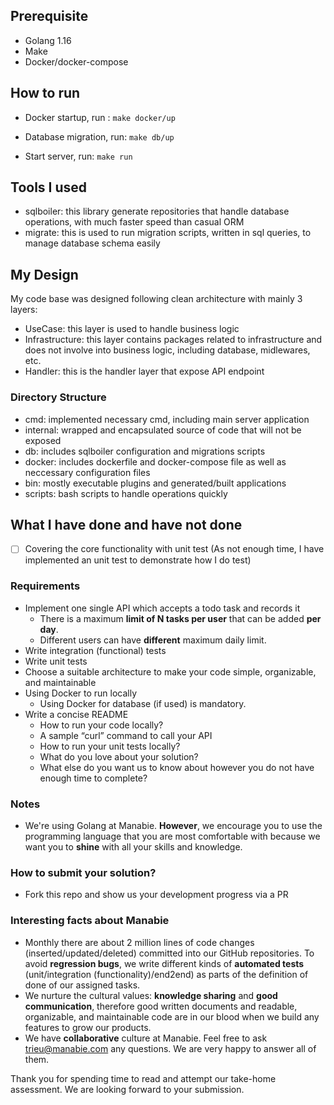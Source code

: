 ## Prerequisite

- Golang 1.16
- Make
- Docker/docker-compose

## How to run

- Docker startup, run :
  `make docker/up`

- Database migration, run:
  `make db/up`

- Start server, run:
  `make run`

## Tools I used

- sqlboiler: this library generate repositories that handle database operations, with much faster speed than casual ORM
- migrate: this is used to run migration scripts, written in sql queries, to manage database schema easily

## My Design

My code base was designed following clean architecture with mainly 3 layers:

- UseCase: this layer is used to handle business logic
- Infrastructure: this layer contains packages related to infrastructure and does not involve into business logic, including database, midlewares, etc.
- Handler: this is the handler layer that expose API endpoint

### Directory Structure

- cmd: implemented necessary cmd, including main server application
- internal: wrapped and encapsulated source of code that will not be exposed
- db: includes sqlboiler configuration and migrations scripts
- docker: includes dockerfile and docker-compose file as well as neccessary configuration files
- bin: mostly executable plugins and generated/built applications
- scripts: bash scripts to handle operations quickly

## What I have done and have not done

- [ ] Covering the core functionality with unit test
      (As not enough time, I have implemented an unit test to demonstrate how I do test)

### Requirements

- Implement one single API which accepts a todo task and records it
  - There is a maximum **limit of N tasks per user** that can be added **per day**.
  - Different users can have **different** maximum daily limit.
- Write integration (functional) tests
- Write unit tests
- Choose a suitable architecture to make your code simple, organizable, and maintainable
- Using Docker to run locally
  - Using Docker for database (if used) is mandatory.
- Write a concise README
  - How to run your code locally?
  - A sample “curl” command to call your API
  - How to run your unit tests locally?
  - What do you love about your solution?
  - What else do you want us to know about however you do not have enough time to complete?

### Notes

- We're using Golang at Manabie. **However**, we encourage you to use the programming language that you are most comfortable with because we want you to **shine** with all your skills and knowledge.

### How to submit your solution?

- Fork this repo and show us your development progress via a PR

### Interesting facts about Manabie

- Monthly there are about 2 million lines of code changes (inserted/updated/deleted) committed into our GitHub repositories. To avoid **regression bugs**, we write different kinds of **automated tests** (unit/integration (functionality)/end2end) as parts of the definition of done of our assigned tasks.
- We nurture the cultural values: **knowledge sharing** and **good communication**, therefore good written documents and readable, organizable, and maintainable code are in our blood when we build any features to grow our products.
- We have **collaborative** culture at Manabie. Feel free to ask trieu@manabie.com any questions. We are very happy to answer all of them.

Thank you for spending time to read and attempt our take-home assessment. We are looking forward to your submission.
